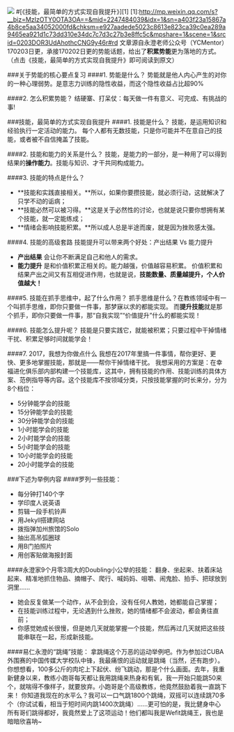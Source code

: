 ![](./_image/393766584817915174.jpg)
#[《技能，最简单的方式实现自我提升》][1]
[1]:http://mp.weixin.qq.com/s?__biz=MzIzOTY0OTA3OA==&mid=2247484039&idx=1&sn=a403f23a15867a4b8ce5aa34052000fd&chksm=e927aadede5023c8613e823ca39c0ea289a9465ea921d1c73dd310e34dc7c7d3c27b3e8ffc5c&mpshare=1&scene=1&srcid=0203DOR3UdAhothcCNG9y46r#rd
文章源自永澄老师公众号（YCMentor）170203日更，承接170202日更的势能话题，给出了**积累势能**更为落地的方式。（点击《技能，最简单的方式实现自我提升》即可阅读到原文）

###关于势能的核心要点复习
####1. 势能是什么？
势能就是他人内心产生的对你的一种心理弱势。是意志力训练的隐性收益，而这个隐性收益占比超90%

####2. 怎么积累势能？
结硬寨、打呆仗：每天做一件有意义、可完成、有挑战的事!

###技能，最简单的方式实现自我提升
####1. 技能是什么？
技能，是运用知识和经验执行一定活动的能力。
每个人都有无数技能，只是你可能并不在意自己的技能，或者被不自信掩盖了技能。

####2. 技能和能力的关系是什么？
技能，是能力的一部分，是一种用了可以得到结果的**操作能力**。技能与知识、才干共同构成能力。

####3. 技能的特点是什么？

 - **技能和实践直接相关。**所以，如果你要攒技能，就必须行动，这就解决了只学不动的诟病；
 - **技能必然可以被习得。**这是关于必然性的讨论，也就是说只要你想拥有某个技能，就一定能练成；
 - **情绪会影响技能积累。**所以成人总是半途而废，就是因为挫败感太强。

####4. 技能的高级套路
技能提升可以带来两个好处：产出结果 Vs 能力提升
 - **产出结果** 会让你不断满足自己和他人的需求。
 - **能力提升** 是和价值积累正相关的。能力越强，价值越容易积累。
价值积累和结果产出之间又有互相促进作用，也就是说，**技能数量、质量越提升，个人价值越大！**

####5. 技能在抓手思维中，起了什么作用？
抓手思维是什么？在教练领域中有一个叫抓手思维，即你只要做一件事，那梦寐以求的都能实现。
而**提升技能**就是那个抓手，即你只要做一件事，那“自我实现”“价值提升”什么的都能实现！

####6. 技能怎么提升呢？
技能是只要实践它，就能被积累；只要过程中干掉情绪干扰、积累足够时间就能学会！

####7. 2017，我想为你做点什么
我想在2017年里搞一件事情，帮你更好、更快、更多地掌握技能，那就是——帮你干掉情绪干扰。
我想采用的方案是：在幸福进化俱乐部内部构建一个技能库，这其中，拥有技能的作用、技能训练的具体方案、范例指导等内容。这个技能库不按领域分类，只按技能掌握的时长来分，分为8个档位：
 - 5分钟能学会的技能
 - 15分钟能学会的技能
 - 30分钟能学会的技能
 - 1小时能学会的技能
 - 2小时能学会的技能
 - 5小时能学会的技能
 - 10小时能学会的技能
 - 20小时能学会的技能


###下述为举例内容
####罗列一些技能：
 - 每分钟打140个字
 - 学印度人说英语
 - 剪辑一段手机铃声
 -  用Jekyll搭建网站
 - 拨指弹加州旅馆的Solo
 - 抽出高吊弧圈球
 - 用B门拍照片
 - 用创客贴做海报封面

####永澄家9个月零3周大的Doubling小公举的技能：
翻身、坐起来、扶着床站起来、精准地抓住物品、摘帽子、爬行、喊妈妈、咀嚼、闹鬼脸、拍手、把球放到洞里……
 - 她会反复做某一个动作，从不会到会，没有任何人教她，她都能自己掌握；
 - 在技能训练过程中，无论遇到什么挫败，她的情绪都不会波动，都会勇往直前；
 - 你感觉她成长很慢，但是她几天就能掌握一个技能，然后再过几天就把这些技能串联在一起，形成新技能。

####易仁永澄的“跳绳”技能：
拿跳绳这个万恶的运动举例吧。作为参加过CUBA外围赛的中国传媒大学校队中锋，我最痛恨的运动就是跳绳（当然，还有跑步）。你想想看，100多公斤的肉坨上下起伏、纷飞跳动，那是个什么画面。去年，我重新健身以来，教练小跑哥每天都让我用跳绳来热身和有氧，我一开始只能跳50来个，就喘得不像样子，就要放弃。小跑哥是个高级教练，他竟然鼓励着我一直跳下来！
你知道我现在的水平么？我可以一口气跳1800个跳绳，双摇可以连续跳70多个（你试试看，相当于短时间内跳1400次跳绳）……更可怕的是，我比健身中心所有哥们跳得都好，我竟然爱上了这项运动！他们都叫我是Wefit跳绳王，我也是暗暗欣喜呐~
